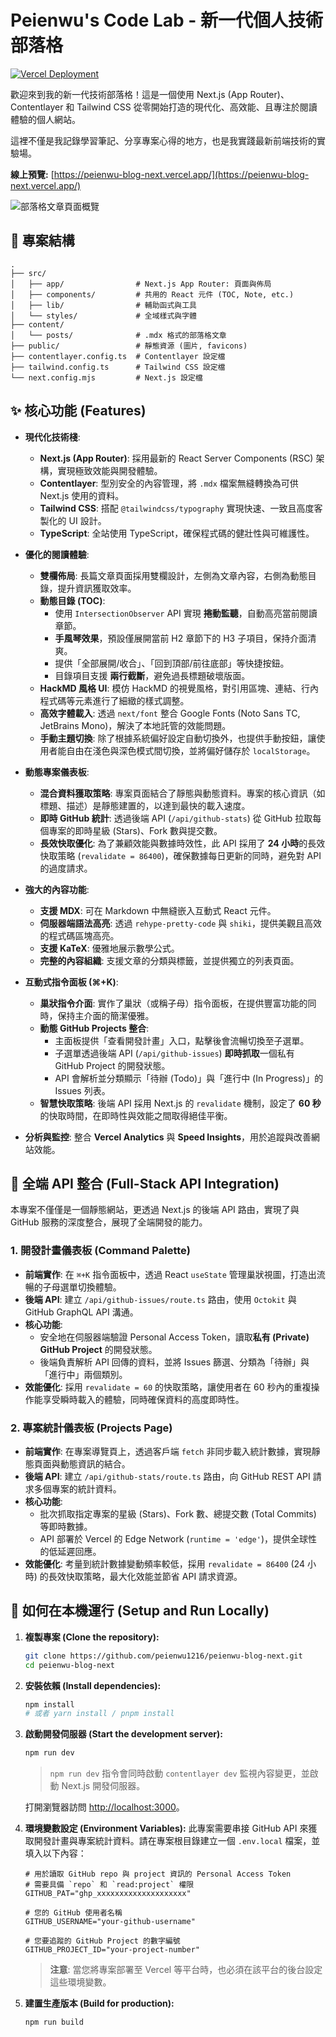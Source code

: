 # Peienwu's Code Lab - 新一代個人技術部落格

[![Vercel Deployment](https://img.shields.io/github/deployments/peienwu1216/peienwu-blog-next/production?label=Vercel&logo=vercel&style=for-the-badge)](https://peienwu-blog-next.vercel.app/)

歡迎來到我的新一代技術部落格！這是一個使用 Next.js (App Router)、Contentlayer 和 Tailwind CSS 從零開始打造的現代化、高效能、且專注於閱讀體驗的個人網站。

這裡不僅是我記錄學習筆記、分享專案心得的地方，也是我實踐最新前端技術的實驗場。

**線上預覽:** [https://peienwu-blog-next.vercel.app/](https://peienwu-blog-next.vercel.app/)

![部落格文章頁面概覽](https://github.com/user-attachments/assets/70176ba7-cf9d-4c6d-b445-515bf94658d4)

## 📁 專案結構

```
.
├── src/
│   ├── app/                # Next.js App Router: 頁面與佈局
│   ├── components/         # 共用的 React 元件 (TOC, Note, etc.)
│   ├── lib/                # 輔助函式與工具
│   └── styles/             # 全域樣式與字體
├── content/
│   └── posts/              # .mdx 格式的部落格文章
├── public/                 # 靜態資源 (圖片, favicons)
├── contentlayer.config.ts  # Contentlayer 設定檔
├── tailwind.config.ts      # Tailwind CSS 設定檔
└── next.config.mjs         # Next.js 設定檔
```

## ✨ 核心功能 (Features)

*   **現代化技術棧**:
    *   **Next.js (App Router)**: 採用最新的 React Server Components (RSC) 架構，實現極致效能與開發體驗。
    *   **Contentlayer**: 型別安全的內容管理，將 `.mdx` 檔案無縫轉換為可供 Next.js 使用的資料。
    *   **Tailwind CSS**: 搭配 `@tailwindcss/typography` 實現快速、一致且高度客製化的 UI 設計。
    *   **TypeScript**: 全站使用 TypeScript，確保程式碼的健壯性與可維護性。

*   **優化的閱讀體驗**:
    *   **雙欄佈局**: 長篇文章頁面採用雙欄設計，左側為文章內容，右側為動態目錄，提升資訊獲取效率。
    *   **動態目錄 (TOC)**:
        *   使用 `IntersectionObserver` API 實現 **捲動監聽**，自動高亮當前閱讀章節。
        *   **手風琴效果**，預設僅展開當前 H2 章節下的 H3 子項目，保持介面清爽。
        *   提供「全部展開/收合」、「回到頂部/前往底部」等快捷按鈕。
        *   目錄項目支援 **兩行截斷**，避免過長標題破壞版面。
    *   **HackMD 風格 UI**: 模仿 HackMD 的視覺風格，對引用區塊、連結、行內程式碼等元素進行了細緻的樣式調整。
    *   **高效字體載入**: 透過 `next/font` 整合 Google Fonts (Noto Sans TC, JetBrains Mono)，解決了本地託管的效能問題。
    *   **手動主題切換**: 除了根據系統偏好設定自動切換外，也提供手動按鈕，讓使用者能自由在淺色與深色模式間切換，並將偏好儲存於 `localStorage`。

*   **動態專案儀表板**:
    *   **混合資料獲取策略**: 專案頁面結合了靜態與動態資料。專案的核心資訊（如標題、描述）是靜態建置的，以達到最快的載入速度。
    *   **即時 GitHub 統計**: 透過後端 API (`/api/github-stats`) 從 GitHub 拉取每個專案的即時星級 (Stars)、Fork 數與提交數。
    *   **長效快取優化**: 為了兼顧效能與數據時效性，此 API 採用了 **24 小時**的長效快取策略 (`revalidate = 86400`)，確保數據每日更新的同時，避免對 API 的過度請求。

*   **強大的內容功能**:
    *   **支援 MDX**: 可在 Markdown 中無縫嵌入互動式 React 元件。
    *   **伺服器端語法高亮**: 透過 `rehype-pretty-code` 與 `shiki`，提供美觀且高效的程式碼區塊高亮。
    *   **支援 KaTeX**: 優雅地展示數學公式。
    *   **完整的內容組織**: 支援文章的分類與標籤，並提供獨立的列表頁面。

*   **互動式指令面板 (⌘+K)**:
    *   **巢狀指令介面**: 實作了巢狀（或稱子母）指令面板，在提供豐富功能的同時，保持主介面的簡潔優雅。
    *   **動態 GitHub Projects 整合**:
        *   主面板提供「查看開發計畫」入口，點擊後會流暢切換至子選單。
        *   子選單透過後端 API (`/api/github-issues`) **即時抓取**一個私有 GitHub Project 的開發狀態。
        *   API 會解析並分類顯示「待辦 (Todo)」與「進行中 (In Progress)」的 Issues 列表。
    *   **智慧快取策略**: 後端 API 採用 Next.js 的 `revalidate` 機制，設定了 **60 秒**的快取時間，在即時性與效能之間取得絕佳平衡。

*   **分析與監控**: 整合 **Vercel Analytics** 與 **Speed Insights**，用於追蹤與改善網站效能。

## 🔗 全端 API 整合 (Full-Stack API Integration)

本專案不僅僅是一個靜態網站，更透過 Next.js 的後端 API 路由，實現了與 GitHub 服務的深度整合，展現了全端開發的能力。

### 1. 開發計畫儀表板 (Command Palette)

- **前端實作**: 在 `⌘+K` 指令面板中，透過 React `useState` 管理巢狀視圖，打造出流暢的子母選單切換體驗。
- **後端 API**: 建立 `/api/github-issues/route.ts` 路由，使用 `Octokit` 與 GitHub GraphQL API 溝通。
- **核心功能**:
    - 安全地在伺服器端驗證 Personal Access Token，讀取**私有 (Private) GitHub Project** 的開發狀態。
    - 後端負責解析 API 回傳的資料，並將 Issues 篩選、分類為「待辦」與「進行中」兩個類別。
- **效能優化**: 採用 `revalidate = 60` 的快取策略，讓使用者在 60 秒內的重複操作能享受瞬時載入的體驗，同時確保資料的高度即時性。

### 2. 專案統計儀表板 (Projects Page)

- **前端實作**: 在專案導覽頁上，透過客戶端 `fetch` 非同步載入統計數據，實現靜態頁面與動態資訊的結合。
- **後端 API**: 建立 `/api/github-stats/route.ts` 路由，向 GitHub REST API 請求多個專案的統計資料。
- **核心功能**:
    - 批次抓取指定專案的星級 (Stars)、Fork 數、總提交數 (Total Commits) 等即時數據。
    - API 部署於 Vercel 的 Edge Network (`runtime = 'edge'`)，提供全球性的低延遲回應。
- **效能優化**: 考量到統計數據變動頻率較低，採用 `revalidate = 86400` (24 小時) 的長效快取策略，最大化效能並節省 API 請求資源。

## 🚀 如何在本機運行 (Setup and Run Locally)

1.  **複製專案 (Clone the repository):**
    ```bash
    git clone https://github.com/peienwu1216/peienwu-blog-next.git
    cd peienwu-blog-next
    ```

2.  **安裝依賴 (Install dependencies):**
    ```bash
    npm install
    # 或者 yarn install / pnpm install
    ```

3.  **啟動開發伺服器 (Start the development server):**
    ```bash
    npm run dev
    ```
    > `npm run dev` 指令會同時啟動 `contentlayer dev` 監視內容變更，並啟動 Next.js 開發伺服器。

    打開瀏覽器訪問 [http://localhost:3000](http://localhost:3000)。

4.  **環境變數設定 (Environment Variables):**
    此專案需要串接 GitHub API 來獲取開發計畫與專案統計資料。請在專案根目錄建立一個 `.env.local` 檔案，並填入以下內容：

    ```env
    # 用於讀取 GitHub repo 與 project 資訊的 Personal Access Token
    # 需要具備 `repo` 和 `read:project` 權限
    GITHUB_PAT="ghp_xxxxxxxxxxxxxxxxxxxx"

    # 您的 GitHub 使用者名稱
    GITHUB_USERNAME="your-github-username"

    # 您要追蹤的 GitHub Project 的數字編號
    GITHUB_PROJECT_ID="your-project-number"
    ```
    > **注意**: 當您將專案部署至 Vercel 等平台時，也必須在該平台的後台設定這些環境變數。

5.  **建置生產版本 (Build for production):**
    ```bash
    npm run build
    ```